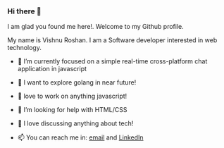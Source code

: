 ### Hi there 👋
I am glad you found me here!. Welcome to my Github profile.

My name is Vishnu Roshan. I am a Software developer interested in web technology.

- 🔭 I’m currently focused on a simple real-time cross-platform chat application in javascript
- 🌱 I want to explore golang in near future!
- 👯 love to work on anything javascript!
- 🤔 I’m looking for help with HTML/CSS
- 💬 I love discussing anything about tech!

- 📫 You can reach me in: [email](mailto:vishnuroshan4@gmail.com) and [LinkedIn](https://www.linkedin.com/in/vishnuroshan94/)
